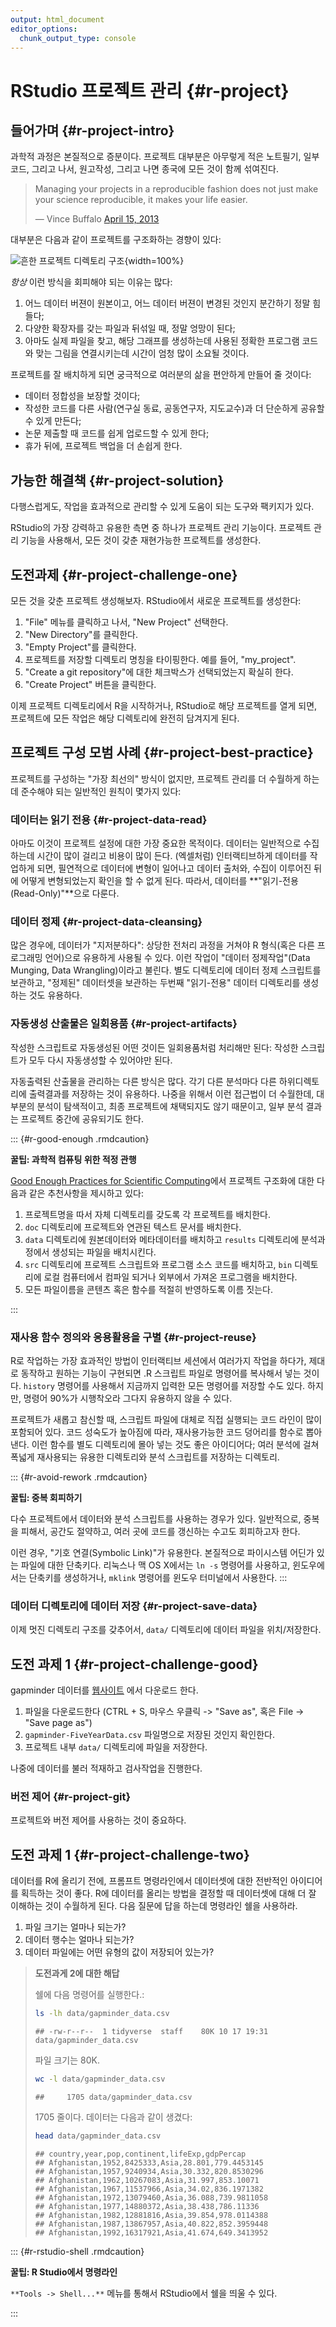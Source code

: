 ```yaml
---
output: html_document
editor_options: 
  chunk_output_type: console
---
```




# RStudio 프로젝트 관리 {#r-project}

## 들어가며 {#r-project-intro}

과학적 과정은 본질적으로 증분이다.
프로젝트 대부분은 아무렇게 적은 노트필기, 일부 코드, 그리고 나서, 원고작성, 그리고 나면
종국에 모든 것이 함께 섞여진다.

<blockquote class="twitter-tweet"><p>Managing your projects in a reproducible fashion does not just make your science reproducible, it makes your life easier.</p>— Vince Buffalo <a href="https://twitter.com/vsbuffalo/status/323638476153167872">April 15, 2013</a></blockquote>
<script async src="//platform.twitter.com/widgets.js" charset="utf-8"></script>

대부분은 다음과 같이 프로젝트를 구조화하는 경향이 있다:

![흔한 프로젝트 디렉토리 구조](assets/images/r/bad_layout.png){width=100%}

*항상* 이런 방식을 회피해야 되는 이유는 많다:

1. 어느 데이터 버젼이 원본이고, 어느 데이터 버젼이 변경된 것인지 분간하기 정말 힘들다;
2. 다양한 확장자를 갖는 파일과 뒤섞일 때, 정말 엉망이 된다;
3. 아마도 실제 파일을 찾고, 해당 그래프를 생성하는데 사용된 정확한 프로그램 코드와 
    맞는 그림을 연결시키는데 시간이 엄청 많이 소요될 것이다.

프로젝트를 잘 배치하게 되면 궁극적으로 여러분의 삶을 편안하게 만들어 줄 것이다:

* 데이터 정합성을 보장할 것이다;
* 작성한 코드를 다른 사람(연구실 동료, 공동연구자, 지도교수)과 더 단순하게 공유할 수 있게 만든다;
* 논문 제출할 때 코드를 쉽게 업로드할 수 있게 한다;
* 휴가 뒤에, 프로젝트 백업을 더 손쉽게 한다.


## 가능한 해결책 {#r-project-solution}

다행스럽게도, 작업을 효과적으로 관리할 수 있게 도움이 되는 도구와 팩키지가 있다.

RStudio의 가장 강력하고 유용한 측면 중 하나가 프로젝트 관리 기능이다.
프로젝트 관리 기능을 사용해서, 모든 것이 갖춘 재현가능한 프로젝트를 생성한다.

## 도전과제 {#r-project-challenge-one}

모든 것을 갖춘 프로젝트 생성해보자. 
RStudio에서 새로운 프로젝트를 생성한다:

1. "File" 메뉴를 클릭하고 나서, "New Project" 선택한다.
2. "New Directory"를 클릭한다.
3. "Empty Project"를 클릭한다.
4. 프로젝트를 저장할 디렉토리 명칭을 타이핑한다. 예를 들어, "my_project".
5. "Create a git repository"에 대한 체크박스가 선택되었는지 확실히 한다.
6. "Create Project" 버튼을 클릭한다.


이제 프로젝트 디렉토리에서 R을 시작하거나, RStudio로 해당 프로젝트를 열게 되면,
프로젝트에 모든 작업은 해당 디렉토리에 완전히 담겨지게 된다.

## 프로젝트 구성 모범 사례  {#r-project-best-practice}

프로젝트를 구성하는 "가장 최선의" 방식이 없지만, 프로젝트 관리를 더 수월하게 하는데
준수해야 되는 일반적인 원칙이 몇가지 있다:

### 데이터는 읽기 전용 {#r-project-data-read}

아마도 이것이 프로젝트 설정에 대한 가장 중요한 목적이다.
데이터는 일반적으로 수집하는데 시간이 많이 걸리고 비용이 많이 든다.
(엑셀처럼) 인터랙티브하게 데이터를 작업하게 되면, 필연적으로 데이터에 변형이 
일어나고 데이터 출처와, 수집이 이루어진 뒤에 어떻게 
변형되었는지 확인을 할 수 없게 된다.
따라서, 데이터를 **"읽기-전용(Read-Only)"**으로 다룬다.

### 데이터 정제 {#r-project-data-cleansing}

많은 경우에, 데이터가 "지저분하다":
상당한 전처리 과정을 거쳐야 R 형식(혹은 다른 프로그래밍 언어)으로 유용하게 사용될 수 있다.
이런 작업이 "데이터 정제작업"(Data Munging, Data Wrangling)이라고 불린다.
별도 디렉토리에 데이터 정제 스크립트를 보관하고,
"정제된" 데이터셋을 보관하는 두번째 "읽기-전용" 데이터 디렉토리를 생성하는 것도 유용하다.


### 자동생성 산출물은 일회용품 {#r-project-artifacts}

작성한 스크립트로 자동생성된 어떤 것이든 일회용품처럼 처리해만 된다:
작성한 스크립트가 모두 다시 자동생성할 수 있어야만 된다.

자동출력된 산출물을 관리하는 다른 방식은 많다. 
각기 다른 분석마다 다른 하위디렉토리에 출력결과를 저장하는 것이 유용하다.
나중을 위해서 이런 접근법이 더 수월한데, 대부분의 분석이 탐색적이고, 최종 프로젝트에 
채택되지도 않기 때문이고, 일부 분석 결과는 프로젝트 중간에 공유되기도 한다.

::: {#r-good-enough .rmdcaution}

**꿀팁: 과학적 컴퓨팅 위한 적정 관행**

[Good Enough Practices for Scientific Computing](https://github.com/swcarpentry/good-enough-practices-in-scientific-computing/blob/gh-pages/good-enough-practices-for-scientific-computing.pdf)에서 프로젝트 구조화에 대한 다음과 같은 추천사항을 제시하고 있다:

1. 프로젝트명을 따서 자체 디렉토리를 갖도록 각 프로젝트를 배치한다.
2. `doc` 디렉토리에 프로젝트와 연관된 텍스트 문서를 배치한다.
3. `data` 디렉토리에 원본데이터와 메타데이터를 배치하고 `results` 디렉토리에 분석과정에서 생성되는 파일을 배치시킨다.
4. `src` 디렉토리에 프로젝트 스크립트와 프로그램 소스 코드를 배치하고, `bin` 디렉토리에 로컬 컴퓨터에서 컴파일 되거나 외부에서 가져온 프로그램을 배치한다.
5. 모든 파일이름을 콘텐츠 혹은 함수를 적절히 반영하도록 이름 짓는다.

:::

### 재사용 함수 정의와 응용활용을 구별 {#r-project-reuse}

R로 작업하는 가장 효과적인 방법이 인터랙티브 세션에서 여러가지 작업을 하다가,
제대로 동작하고 원하는 기능이 구현되면 .R 스크립트 파일로 명령어를 복사해서 넣는 것이다.
`history` 명령어를 사용해서 지금까지 입력한 모든 명령어를 저장할 수도 있다.
하지만, 명령어 90%가 시행착오라 그다지 유용하지 않을 수 있다.

프로젝트가 새롭고 참신할 때, 스크립트 파일에 대체로 직접 실행되는 코드 라인이 많이 포함되어 있다.
코드 성숙도가 높아짐에 따라, 재사용가능한 코드 덩어리를 함수로 뽑아낸다.
이런 함수를 별도 디렉토리에 몰아 넣는 것도 좋은 아이디어다;
여러 분석에 걸쳐 폭넓게 재사용되는 유용한 디렉토리와 분석 스크립트를 저장하는 디렉토리.

::: {#r-avoid-rework .rmdcaution}

**꿀팁: 중복 회피하기**

다수 프로젝트에서 데이터와 분석 스크립트를 사용하는 경우가 있다.
일반적으로, 중복을 피해서, 공간도 절약하고, 여러 곳에 코드를 갱신하는 수고도 회피하고자 한다.
 
이런 경우, "기호 연결(Symbolic Link)"가 유용한다. 
본질적으로 파이시스템 어딘가 있는 파일에 대한 단축키다.
리눅스나 맥 OS X에서는 `ln -s` 명령어를 사용하고,
윈도우에서는 단축키를 생성하거나, `mklink` 명령어를 윈도우 터미널에서 사용한다.
:::


### 데이터 디렉토리에 데이터 저장 {#r-project-save-data}

이제 멋진 디렉토리 구조를 갖추어서, `data/` 디렉토리에 데이터 파일을 위치/저장한다.

## 도전 과제 1 {#r-project-challenge-good}
 
gapminder 데이터를 [웹사이트](https://raw.githubusercontent.com/resbaz/r-novice-gapminder-files/master/data/gapminder-FiveYearData.csv)
에서 다운로드 한다.

1. 파일을 다운로드한다 (CTRL + S, 마우스 우클릭 -> "Save as", 혹은 File -> "Save page as")
2. `gapminder-FiveYearData.csv` 파일명으로 저장된 것인지 확인한다.
3. 프로젝트 내부 `data/` 디렉토리에 파일을 저장한다.

나중에 데이터를 불러 적재하고 검사작업을 진행한다.

### 버전 제어 {#r-project-git}

프로젝트와 버전 제어를 사용하는 것이 중요하다.

## 도전 과제 1 {#r-project-challenge-two}
 
데이터를 R에 올리기 전에, 프롬프트 명령라인에서 데이터셋에 대한 전반적인 아이디어를 획득하는 것이 좋다. 
R에 데이터를 올리는 방법을 결정할 때 데이터셋에 대해 더 잘 이해하는 것이 수월하게 된다.
다음 질문에 답을 하는데 명령라인 쉘을 사용하라.
1. 파일 크기는 얼마나 되는가?
2. 데이터 행수는 얼마나 되는가?
3. 데이터 파일에는 어떤 유형의 값이 저장되어 있는가?

> **도전과게 2에 대한 해답**
>
> 쉘에 다음 명령어를 실행한다.:
>
> 
> ```sh
> ls -lh data/gapminder_data.csv
> ```
> 
> ```
> ## -rw-r--r--  1 tidyverse  staff    80K 10 17 19:31 data/gapminder_data.csv
> ```
>
> 파일 크기는 80K.
>
> 
> ```sh
> wc -l data/gapminder_data.csv
> ```
> 
> ```
> ##     1705 data/gapminder_data.csv
> ```
>
> 1705 줄이다. 데이터는 다음과 같이 생겼다:
>
> 
> ```sh
> head data/gapminder_data.csv
> ```
> 
> ```
> ## country,year,pop,continent,lifeExp,gdpPercap
> ## Afghanistan,1952,8425333,Asia,28.801,779.4453145
> ## Afghanistan,1957,9240934,Asia,30.332,820.8530296
> ## Afghanistan,1962,10267083,Asia,31.997,853.10071
> ## Afghanistan,1967,11537966,Asia,34.02,836.1971382
> ## Afghanistan,1972,13079460,Asia,36.088,739.9811058
> ## Afghanistan,1977,14880372,Asia,38.438,786.11336
> ## Afghanistan,1982,12881816,Asia,39.854,978.0114388
> ## Afghanistan,1987,13867957,Asia,40.822,852.3959448
> ## Afghanistan,1992,16317921,Asia,41.674,649.3413952
> ```

::: {#r-rstudio-shell .rmdcaution}

**꿀팁: R Studio에서 명령라인**

`**Tools -> Shell...**` 메뉴를 통해서 RStudio에서 쉘을 띄울 수 있다.

:::





